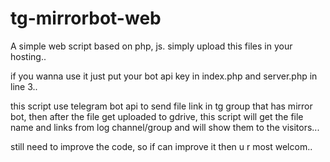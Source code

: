 # tg-mirrorbot-web
A simple web script based on php, js.
simply upload this files in your hosting..

if you wanna use it just put your bot api key in index.php and server.php in line 3..

this script use telegram bot api to send file link in tg group that has mirror bot, 
then after the file get uploaded to gdrive, this script will get the file name and links from log channel/group and will show them to the visitors...

still need to improve the code, so if can improve it then u r most welcom..
